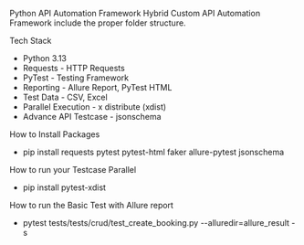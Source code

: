 Python API Automation Framework
Hybrid Custom API Automation Framework include the proper folder structure.

Tech Stack

- Python 3.13
- Requests - HTTP Requests
- PyTest - Testing Framework
- Reporting - Allure Report, PyTest HTML
- Test Data - CSV, Excel
- Parallel Execution - x distribute (xdist)
- Advance API Testcase - jsonschema

How to Install Packages
- pip install requests pytest pytest-html faker allure-pytest jsonschema

How to run your Testcase Parallel 
- pip install pytest-xdist 

How to run the Basic Test with Allure report
- pytest tests/tests/crud/test_create_booking.py  --alluredir=allure_result -s